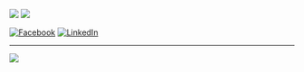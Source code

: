 
![](https://github-readme-stats.vercel.app/api/top-langs/?username=WeaveCraft&theme=dark&hide_border=false&include_all_commits=false&count_private=false&layout=compact)
![](https://github-readme-streak-stats.herokuapp.com/?user=WeaveCraft&theme=dark&hide_border=false)<br/>

[![Facebook](https://img.shields.io/badge/Facebook-%231877F2.svg?logo=Facebook&logoColor=white)](https://www.facebook.com/viktor.hurtig) [![LinkedIn](https://img.shields.io/badge/LinkedIn-%230077B5.svg?logo=linkedin&logoColor=white)](https://www.linkedin.com/in/viktor-hurtig-330547216/) 


---
[![](https://visitcount.itsvg.in/api?id=WeaveCraft&icon=0&color=1)](https://visitcount.itsvg.in)


<!-- Proudly created with GPRM ( https://gprm.itsvg.in ) -->

